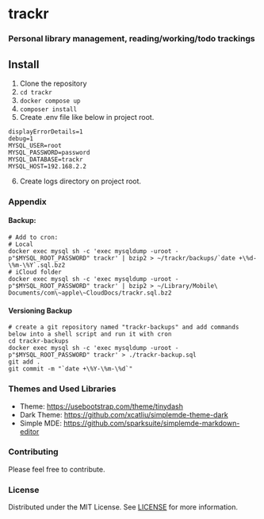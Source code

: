 # trackr

### Personal library management, reading/working/todo trackings

## Install
1. Clone the repository
2. ``cd trackr``
3. ``docker compose up``
4. ``composer install``
5. Create .env file like below in project root. 

```
displayErrorDetails=1
debug=1
MYSQL_USER=root
MYSQL_PASSWORD=password
MYSQL_DATABASE=trackr
MYSQL_HOST=192.168.2.2
```

6. Create logs directory on project root.

### Appendix
#### Backup:
```shell
# Add to cron:
# Local
docker exec mysql sh -c 'exec mysqldump -uroot -p"$MYSQL_ROOT_PASSWORD" trackr' | bzip2 > ~/trackr/backups/`date +\%d-\%m-\%Y`.sql.bz2
# iCloud folder
docker exec mysql sh -c 'exec mysqldump -uroot -p"$MYSQL_ROOT_PASSWORD" trackr' | bzip2 > ~/Library/Mobile\ Documents/com\~apple\~CloudDocs/trackr.sql.bz2
```
#### Versioning Backup
```shell
# create a git repository named "trackr-backups" and add commands below into a shell script and run it with cron
cd trackr-backups
docker exec mysql sh -c 'exec mysqldump -uroot -p"$MYSQL_ROOT_PASSWORD" trackr' > ./trackr-backup.sql
git add .
git commit -m "`date +\%Y-\%m-\%d`"
```

### Themes and Used Libraries
- Theme: https://usebootstrap.com/theme/tinydash
-  Dark Theme: https://github.com/xcatliu/simplemde-theme-dark
- Simple MDE: https://github.com/sparksuite/simplemde-markdown-editor

### Contributing
Please feel free to contribute.

### License
Distributed under the MIT License. See [LICENSE](LICENSE) for more information.